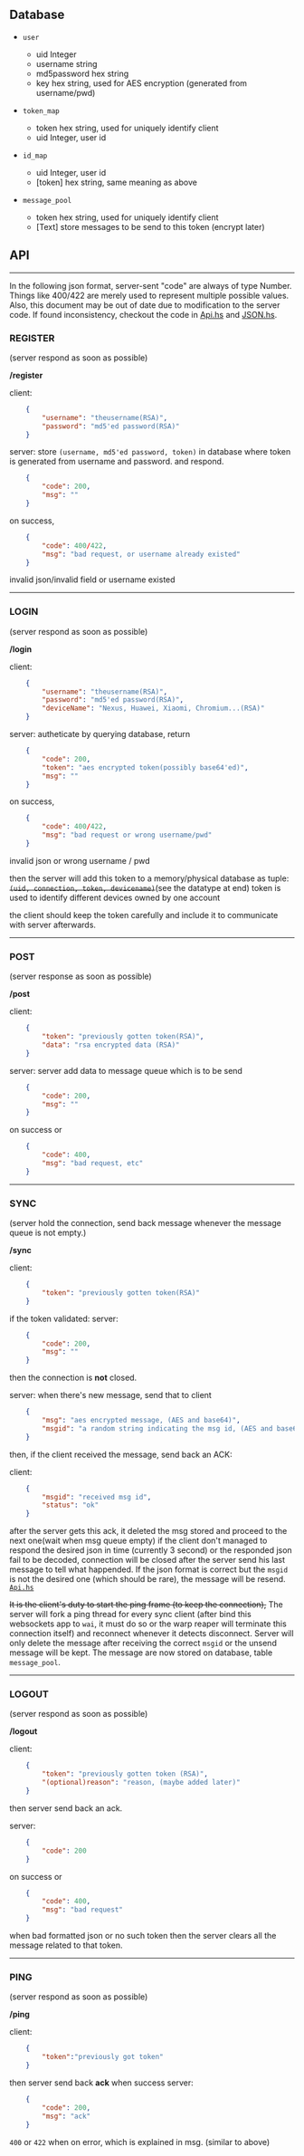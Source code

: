## Database

- `user`
	- uid		Integer
	- username	string
	- md5password	hex string
	- key		hex string, used for AES encryption (generated from username/pwd)

- `token_map`
	- token		hex string, used for uniquely identify client
	- uid		Integer, user id

- `id_map`
	- uid		Integer, user id
	- [token]	hex string, same meaning as above

- `message_pool`
	- token		hex string, used for uniquely identify client
	- [Text]	store messages to be send to this token (encrypt later)

## API
--------------------------------------------------------------------------------
In the following json format, server-sent "code" are always of type Number.
Things like 400/422 are merely used to represent multiple possible values.
Also, this document may be out of date due to modification to the server code.
If found inconsistency, checkout the code in [Api.hs](src/Api.hs) and 
[JSON.hs](src/JSON.hs).

### REGISTER
(server respond as soon as possible)

**/register**

client:
```json
	{
		"username": "theusername(RSA)",
		"password": "md5'ed password(RSA)"
	}
```

server: store `(username, md5'ed password, token)` in database where 
token is generated from username and password. and respond.

```json
	{
		"code": 200,
		"msg": ""
	}
```	
on success,
```json
	{
		"code": 400/422,
		"msg": "bad request, or username already existed"
	}
```
invalid json/invalid field or username existed

--------------------------------------------------------------------------------

### LOGIN

(server respond as soon as possible)

**/login**

client:
```json
	{
		"username": "theusername(RSA)",
		"password": "md5'ed password(RSA)",
		"deviceName": "Nexus, Huawei, Xiaomi, Chromium...(RSA)"
	}
```
server: autheticate by querying database, return
```json
	{
		"code": 200,
		"token": "aes encrypted token(possibly base64'ed)",
		"msg": ""
	}
```
on success,
```json
	{
		"code": 400/422,
		"msg": "bad request or wrong username/pwd"
	}
```
invalid json or wrong username / pwd

then the server will add this token to a memory/physical database as
tuple: ~~`(uid, connection, token, devicename)`~~(see the datatype at end)
token is used to identify different devices owned by one account

the client should keep the token carefully and include it to communicate
with server afterwards.

--------------------------------------------------------------------------------

### POST

(server response as soon as possible)

**/post**

client:
```json
	{
		"token": "previously gotten token(RSA)",
		"data": "rsa encrypted data (RSA)"
	}
```
server: server add data to message queue which is to be send
```json
	{
		"code": 200,
		"msg": ""
	}
```
on success or
```json
	{
		"code": 400,
		"msg": "bad request, etc"
	}
```

--------------------------------------------------------------------------------
### SYNC

(server hold the connection, send back message whenever the message queue
is not empty.)

**/sync**

client:
```json
	{
		"token": "previously gotten token(RSA)"
	}
```

if the token validated:
server:
```json
	{
		"code": 200,
		"msg": ""
	}
```

then the connection is **not** closed.

server: when there's new message, send that to client
```json
	{
		"msg": "aes encrypted message, (AES and base64)",
		"msgid": "a random string indicating the msg id, (AES and base64)"
	}
```

then, if the client received the message, send back an ACK:

client:
```json
	{
		"msgid": "received msg id",
		"status": "ok"
	}
```
after the server gets this ack, it deleted the msg stored and proceed 
to the next one(wait when msg queue empty)
if the client don't managed to respond the desired json in time (currently
3 second) or the responded json fail to be decoded, connection will be closed
after the server send his last message to tell what happended.
If the json format is correct but the `msgid` is not the desired one (which
should be rare), the message will be resend.
[`Api.hs`](src/Api.hs#L214-L242)
		
~~It is the client's duty to start the ping frame (to keep the connection),~~
The server will fork a ping thread for every sync client (after bind this
websockets app to `wai`, it must do so or the warp reaper will terminate
this connection itself) and reconnect whenever it detects disconnect. 
Server will only delete the message after receiving the correct `msgid` or the
unsend message will be kept.  The message are now stored on database,
table `message_pool`.

--------------------------------------------------------------------------------

### LOGOUT

(server respond as soon as possible)

**/logout**

client:
```json
	{
		"token": "previously gotten token (RSA)",
		"(optional)reason": "reason, (maybe added later)"
	}
```
then server send back an ack.

server:
```json
	{
		"code": 200
	}
```
on success or
```json
	{
		"code": 400,
		"msg": "bad request"
	}
```
when bad formatted json or no such token then the server clears 
all the message related to that token.

--------------------------------------------------------------------------------

### PING

(server respond as soon as possible)

**/ping**

client:
```json
	{
		"token":"previously got token"
	}
```
then server send back **ack** when success
server:
```json
	{
		"code": 200,
		"msg": "ack"
	}
```
`400` or `422` when on error, which is explained in msg. (similar to above)

